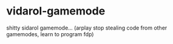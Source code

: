 # vidarol-gamemode
shitty sidarol gamemode... (arplay stop stealing code from other gamemodes, learn to program fdp)
